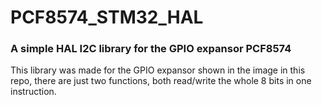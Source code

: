 # PCF8574_STM32_HAL
### A simple HAL I2C library for the GPIO expansor PCF8574
This library was made for the GPIO expansor shown in the image in this repo, there are just two functions, both read/write the whole 8 bits in one instruction.
